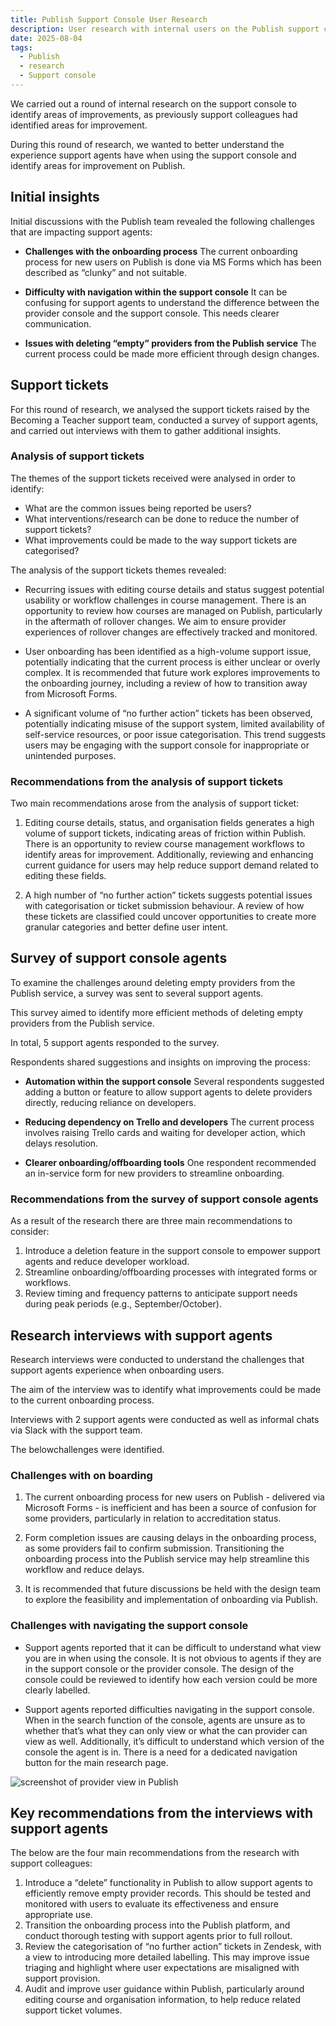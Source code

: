 ```yaml
---
title: Publish Support Console User Research
description: User research with internal users on the Publish support console
date: 2025-08-04
tags:
  - Publish
  - research
  - Support console
---
```


We carried out a round of internal research on the support console to identify areas of improvements, as previously support colleagues had identified areas for improvement.

During this round of research, we wanted to better understand the experience support agents have when using the support console and identify areas for improvement on Publish.

## Initial insights

Initial discussions with the Publish team revealed the following challenges that are impacting support agents:

- **Challenges with the onboarding process**
The current onboarding process for new users on Publish is done via MS Forms which has been described as “clunky” and not suitable.

- **Difficulty with navigation within the support console**
It can be confusing for support agents to understand the difference between the provider console and the support console. This needs clearer communication.

- **Issues with deleting “empty” providers from the Publish service**
The current process could be made more efficient through design changes.

## Support tickets

For this round of research, we analysed the support tickets raised by the Becoming a Teacher support team, conducted a survey of support agents, and carried out interviews with them to gather additional insights.

### Analysis of support tickets

The themes of the support tickets received were analysed in order to identify:

- What are the common issues being reported be users?
- What interventions/research can be done to reduce the number of support tickets?
- What improvements could be made to the way support tickets are categorised?

The analysis of the support tickets themes revealed:

- Recurring issues with editing course details and status suggest potential usability or workflow challenges in course management.
There is an opportunity to review how courses are managed on Publish, particularly in the aftermath of rollover changes. We aim to ensure provider experiences of rollover changes are effectively tracked and monitored.

- User onboarding has been identified as a high-volume support issue, potentially indicating that the current process is either unclear or overly complex.
It is recommended that future work explores improvements to the onboarding journey, including a review of how to transition away from Microsoft Forms.

- A significant volume of “no further action” tickets has been observed, potentially indicating misuse of the support system, limited availability of self-service resources, or poor issue categorisation.
  This trend suggests users may be engaging with the support console for inappropriate or unintended purposes.

### Recommendations from the analysis of support tickets

Two main recommendations arose from the analysis of support ticket:

1. Editing course details, status, and organisation fields generates a high volume of support tickets, indicating areas of friction within Publish.
There is an opportunity to review course management workflows to identify areas for improvement. Additionally, reviewing and enhancing current guidance for users may help reduce support demand related to editing these fields.

2. A high number of “no further action” tickets suggests potential issues with categorisation or ticket submission behaviour.
A review of how these tickets are classified could uncover opportunities to create more granular categories and better define user intent.

## Survey of support console agents

To examine the challenges around deleting empty providers from the Publish service, a survey was sent to several support agents.

This survey aimed to identify more efficient methods of deleting empty providers from the Publish service.

In total, 5 support agents responded to the survey.

Respondents shared suggestions and insights on improving the process:

- **Automation within the support console**
Several respondents suggested adding a button or feature to allow support agents to delete providers directly, reducing reliance on developers.

- **Reducing dependency on Trello and developers**
The current process involves raising Trello cards and waiting for developer action, which delays resolution.

- **Clearer onboarding/offboarding tools**
One respondent recommended an in-service form for new providers to streamline onboarding.

### Recommendations from the survey of support console agents

As a result of the research there are three main recommendations to consider:

1. Introduce a deletion feature in the support console to empower support agents and reduce developer workload.
2. Streamline onboarding/offboarding processes with integrated forms or workflows.
3. Review timing and frequency patterns to anticipate support needs during peak periods (e.g., September/October).

## Research interviews with support agents

Research interviews were conducted to understand the challenges that support agents experience when onboarding users.

The aim of the interview was to identify what improvements could be made to the current onboarding process.

Interviews with 2 support agents were conducted as well as informal chats via Slack with the support team.

The belowchallenges were identified.

### Challenges with on boarding

1. The current onboarding process for new users on Publish - delivered via Microsoft Forms - is inefficient and has been a source of confusion for some providers, particularly in relation to accreditation status.

2. Form completion issues are causing delays in the onboarding process, as some providers fail to confirm submission. Transitioning the onboarding process into the Publish service may help streamline this workflow and reduce delays.

3. It is recommended that future discussions be held with the design team to explore the feasibility and implementation of onboarding via Publish.

### Challenges with navigating the support console

- Support agents reported that it can be difficult to understand what view you are in when using the console.
It is not obvious to agents if they are in the support console or the provider console. The design of the console could be reviewed to identify how each version could be more clearly labelled.

- Support agents reported difficulties navigating in the support console.
When in the search function of the console, agents are unsure as to whether that’s what they can only view or what the can provider can view as well. Additionally, it’s difficult to understand which version of the console the agent is in. There is a need for a dedicated navigation button for the main research page.

![screenshot of provider view in Publish](provider_view.png)

## Key recommendations from the interviews with support agents

The below are the four main recommendations from the research with support colleagues:

1. Introduce a “delete” functionality in Publish to allow support agents to efficiently remove empty provider records. This should be tested and monitored with users to evaluate its effectiveness and ensure appropriate use.
2. Transition the onboarding process into the Publish platform, and conduct thorough testing with support agents prior to full rollout.
3. Review the categorisation of “no further action” tickets in Zendesk, with a view to introducing more detailed labelling. This may improve issue triaging and highlight where user expectations are misaligned with support provision.
4. Audit and improve user guidance within Publish, particularly around editing course and organisation information, to help reduce related support ticket volumes.
